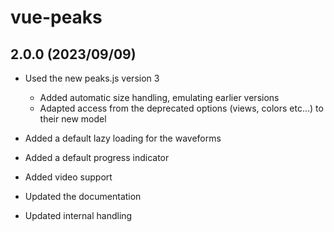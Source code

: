 # vue-peaks

## 2.0.0 (2023/09/09)

- Used the new peaks.js version 3

  - Added automatic size handling, emulating earlier versions
  - Adapted access from the deprecated options (views, colors etc...) to their new model

- Added a default lazy loading for the waveforms

- Added a default progress indicator

- Added video support

- Updated the documentation

- Updated internal handling
